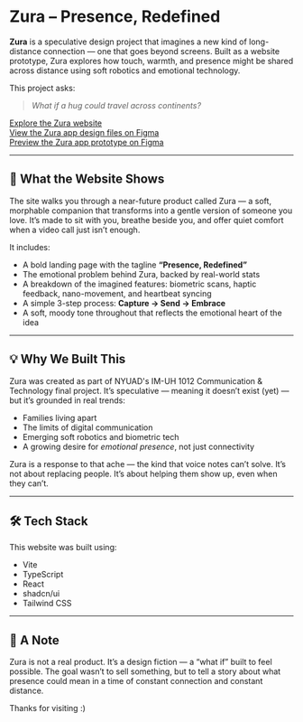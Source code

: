 # Zura – Presence, Redefined

**Zura** is a speculative design project that imagines a new kind of long-distance connection — one that goes beyond screens. Built as a website prototype, Zura explores how touch, warmth, and presence might be shared across distance using soft robotics and emotional technology.

This project asks:  
> *What if a hug could travel across continents?*

[Explore the Zura website](https://zura-presence-portal.vercel.app/)  
[View the Zura app design files on Figma](https://www.figma.com/design/oVoSqWWs58HTdY1wmCL7OF/ZURA?node-id=2-5&t=n1RBr8gC9f1xnPvn-0)  
[Preview the Zura app prototype on Figma](https://www.figma.com/proto/oVoSqWWs58HTdY1wmCL7OF/ZURA?node-id=2-5&t=n1RBr8gC9f1xnPvn-0&scaling=min-zoom&content-scaling=fixed&page-id=0%3A1&starting-point-node-id=2%3A5)

---

## 🧩 What the Website Shows

The site walks you through a near-future product called Zura — a soft, morphable companion that transforms into a gentle version of someone you love. It’s made to sit with you, breathe beside you, and offer quiet comfort when a video call just isn’t enough.

It includes:

- A bold landing page with the tagline **“Presence, Redefined”**
- The emotional problem behind Zura, backed by real-world stats  
- A breakdown of the imagined features: biometric scans, haptic feedback, nano-movement, and heartbeat syncing  
- A simple 3-step process: **Capture → Send → Embrace**
- A soft, moody tone throughout that reflects the emotional heart of the idea

---

## 💡 Why We Built This

Zura was created as part of NYUAD's IM-UH 1012 Communication & Technology final project. It’s speculative — meaning it doesn’t exist (yet) — but it’s grounded in real trends:  
- Families living apart  
- The limits of digital communication  
- Emerging soft robotics and biometric tech  
- A growing desire for *emotional presence*, not just connectivity

Zura is a response to that ache — the kind that voice notes can’t solve. It’s not about replacing people. It’s about helping them show up, even when they can’t.

---

## 🛠 Tech Stack

This website was built using:

- Vite  
- TypeScript
- React
- shadcn/ui 
- Tailwind CSS 

---

## 📝 A Note

Zura is not a real product. It’s a design fiction — a “what if” built to feel possible. The goal wasn’t to sell something, but to tell a story about what presence could mean in a time of constant connection and constant distance.

Thanks for visiting :)
